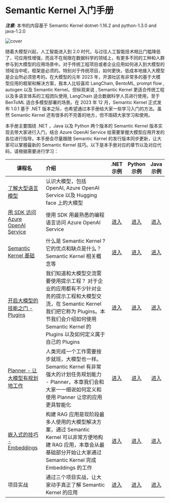 # **Semantic Kernel 入门手册**

***注意:*** 本书的内容基于 Semantic Kernel dotnet-1.16.2 and python-1.3.0 and java-1.2.0

![cover](imgs/cover.png)

随着大模型兴起，人工智能进入到 2.0 时代，与过往人工智能技术相比门槛降低了，可应用性增强，而且不在局限在数据科学的领域上，有更多不同的工种和人群参与到大模型的应用场景中。对于传统工程项目或者企业应用如何进入到大模型的领域当中呢，框架是必须的。特别对于传统项目，如何更快，低成本地接入大模型是企业所必须思考的。在大模型的元年 2023 年，开源社区有非常多的基于大模型应用的框架和解决方案，我本人比较喜欢 LangChain, BentoML, prompt flow , autogen 以及 Semantic Kernel。但纵观来说 , Semantic Kernel 更适合传统工程以及多语言体系的工程团队使用, LangChain 适合数据科学人员进行使用，至于 BenToML 适合多模型部署的场景。在 2023 年 12 月，Semantic Kernel 正式发布 1.0.1 基于 .NET 版本之际，也希望通过本手册给大家一些学习入门的方法。虽然 Semantic Kernel 还有很多的不完善的地方，但不阻碍大家学习和使用。

本手册主要围绕 .NET ，Java 以及 Python 两个版本的 Semantic Kernel 版本实现去带大家进行入门，结合 Azure OpenAI Service 给需要掌握大模型应用开发的各位进行指导。本手册会尽量跟随 Semantic Kernel 的发行版本同步更新，让大家可以掌握最新的 Semantic Kernel 技巧。以下是本手册对应的章节以及对应代码，请根据需要进行学习：



| 课程名   | 介绍   |      <center>.NET<br/>示例</center>      |  <center>Python<br/>示例</center>   |  <center>Java<br/>示例</center>   |
|----------|:----------|:-------------:|------:|------:|
| [了解大型语言模型](https://github.com/kinfey/SemanticKernelCookBook/tree/main/docs/cn/00.IntroduceLLM.md) | 认识大模型，包括 OpenAI, Azure OpenAI Service 以及 Hugging face 上的大模型 |  |  |  |
| [用 SDK 访问 Azure OpenAI Service](https://github.com/kinfey/SemanticKernelCookBook/tree/main/docs/cn/01.UsingAzureOpenAIServiceWithSDK.md)  | 使用 SDK 用最熟悉的编程语言访问 Azure OpenAI Service  | <center>[进入](https://github.com/kinfey/SemanticKernelCookBook/blob/main/notebooks/dotNET/01/dotNETSDKAOAIDemo.ipynb)</center> | <center>[进入](https://github.com/kinfey/SemanticKernelCookBook/blob/main/notebooks/python/01/PythonSDKAOAIDemo.ipynb)</center> | <center>[进入](https://github.com/kinfey/SemanticKernelCookBook/blob/main/notebooks/java/01/JavaSDKAOAIDemo.ipynb)</center> |
| [Semantic Kernel 基础](https://github.com/kinfey/SemanticKernelCookBook/tree/main/docs/cn/02.IntroduceSemanticKernel.md) | 什么是 Semantic Kernel ? 它的优点和缺点是什么？ Semantic Kernel 相关概念等  | <center>[进入](https://github.com/kinfey/SemanticKernelCookBook/blob/main/notebooks/dotNET/02/LearnSK.ipynb)</center> | <center>[进入](https://github.com/kinfey/SemanticKernelCookBook/blob/main/notebooks/python/02/LearnSK.ipynb)</center> | <center>[进入](https://github.com/kinfey/SemanticKernelCookBook/blob/main/notebooks/java/02/LearnSK.ipynb)</center> |
| [开启大模型的技能之门 - Plugins](https://github.com/kinfey/SemanticKernelCookBook/tree/main/docs/cn/03.Plugins.md) |  我们知道和大模型交流需要使用提示工程？ 对于企业的应用都有不少针对业务的提示工程和大模型交流，在 Semantic Kernel 我们把它称为 Plugins。本节我们会介绍如何使用 Semantic Kernel 的 Plugins 以及如何定义属于自己的 Plugins   |  <center>[进入](https://github.com/kinfey/SemanticKernelCookBook/blob/main/notebooks/dotNET/03/PluginWithSK.ipynb)</center>   |   <center>[进入](https://github.com/kinfey/SemanticKernelCookBook/blob/main/notebooks/python/03/PluginWithSK.ipynb)</center> |   <center>[进入](https://github.com/kinfey/SemanticKernelCookBook/blob/main/notebooks/java/03/PluginWithSK.ipynb)</center> |
| [Planner - 让大模型有规划地工作](https://github.com/kinfey/SemanticKernelCookBook/tree/main/docs/cn/04.Planner.md) | 人类完成一个工作需要按步就班，大模型也一样。 Semantic Kernel 有非常强大的计划任务规划能力 - Planner，本章我们会和大家一一细说如何定义和使用 Planner 让您的应用更具智能化 | <center>[进入](https://github.com/kinfey/SemanticKernelCookBook/blob/main/notebooks/dotNET/04/PlannerWithSK.ipynb)</center> |    <center>[进入](https://github.com/kinfey/SemanticKernelCookBook/blob/main/notebooks/python/04/PlannerWithSK.ipynb)</center> | <center>[进入](https://github.com/kinfey/SemanticKernelCookBook/blob/main/notebooks/java/04/PlannerWithSK.ipynb)</center>|
| [嵌入式的技巧 - Embeddings](https://github.com/kinfey/SemanticKernelCookBook/tree/main/docs/cn/05.Embeddings.md)  |  构建 RAG 应用是现阶段最多人使用的大模型解决方案，通过 Semantic Kernel 可以非常方便地构建 RAG 应用，本章会从最基础部分开始让大家通过 Semantic Kernel 完成 Embeddings 的工作 | <center>[进入](https://github.com/kinfey/SemanticKernelCookBook/blob/main/notebooks/dotNET/05/EmbeddingsWithSK.ipynb)</center>   |  <center>[进入](https://github.com/kinfey/SemanticKernelCookBook/blob/main/notebooks/python/05/EmbeddingsWithSK.ipynb)</center> |<center>[进入](https://github.com/kinfey/SemanticKernelCookBook/blob/main/notebooks/java/05/EmbeddingsWithSK.ipynb)</center>|
| 项目实战 | 通过三个项目实战，让大家动手真正了解 Semantic Kernel 的应用  | <center>[进入](https://github.com/kinfey/SemanticKernelCookBook/tree/main/workshop/dotNET)</center> | <center>[进入](https://github.com/kinfey/SemanticKernelCookBook/tree/main/workshop/python)</center> |<center>[进入](https://github.com/kinfey/SemanticKernelCookBook/tree/main/workshop/java)</center>|





